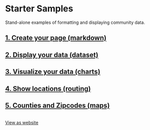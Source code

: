 # Starter Samples

Stand-alone examples of formatting and displaying community data.  

## [1. Create your page (markdown)](markdown)  
## [2. Display your data (dataset)](dataset)
<!--## [3. Add Calculations (calculate)](dataset)-->
## [3. Visualize your data (charts)](charts)  
## [4. Show locations (routing)](routing)  
## [5. Counties and Zipcodes (maps)](maps) 

<br>
<div class="showGit">
<a href="https://modelearth.github.io/community/samples/">View as website</a>
</div>